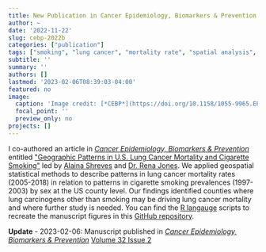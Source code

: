 ```yaml
---
title: New Publication in Cancer Epidemiology, Biomarkers & Prevention
author: ~
date: '2022-11-22'
slug: cebp-2022b
categories: ["publication"]
tags: ["smoking", "lung cancer", "mortality rate", "spatial analysis", "cluster detection"]
subtitle: ''
summary: ''
authors: []
lastmod: '2023-02-06T08:39:03-04:00'
featured: no
image:
  caption: 'Image credit: [*CEBP*](https://doi.org/10.1158/1055-9965.EPI-22-0253)'
  focal_point: ''
  preview_only: no
projects: []
---
```


I co-authored an article in [*Cancer Epidemiology, Biomarkers & Prevention*](https://cebp.aacrjournals.org/) entitled ["Geographic Patterns in U.S. Lung Cancer Mortality and Cigarette Smoking"](https://doi.org/10.1158/1055-9965.EPI-22-0253) led by [Alaina Shreves](https://orcid.org/0000-0002-0127-4391) and [Dr. Rena Jones](https://orcid.org/0000-0003-1294-1679). We applied geospatial statistical methods to describe patterns in lung cancer mortality rates (2005-2018) in relation to patterns in cigarette smoking prevalences (1997-2003) by sex at the US county level. Our findings identified counties where lung carcinogens other than smoking may be driving lung cancer mortality and where further study is needed. You can find the [R langauge](https://cran.r-project.org/) scripts to recreate the manuscript figures in this [GitHub repository](https://github.com/idblr/geo_US_lung_cancer_and_smoking).

**Update** - 2023-02-06: Manuscript published in [*Cancer Epidemiology, Biomarkers & Prevention*](https://cebp.aacrjournals.org/) [Volume 32 Issue 2](https://aacrjournals.org/cebp/issue/32/2)
